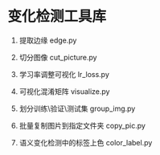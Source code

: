 # 变化检测工具库
1. 提取边缘 edge.py

2. 切分图像 cut_picture.py

3. 学习率调整可视化 lr_loss.py

4. 可视化混淆矩阵 visualize.py

5. 划分训练\验证\测试集 group_img.py

6. 批量复制图片到指定文件夹 copy_pic.py

7.  语义变化检测中的标签上色 color_label.py
